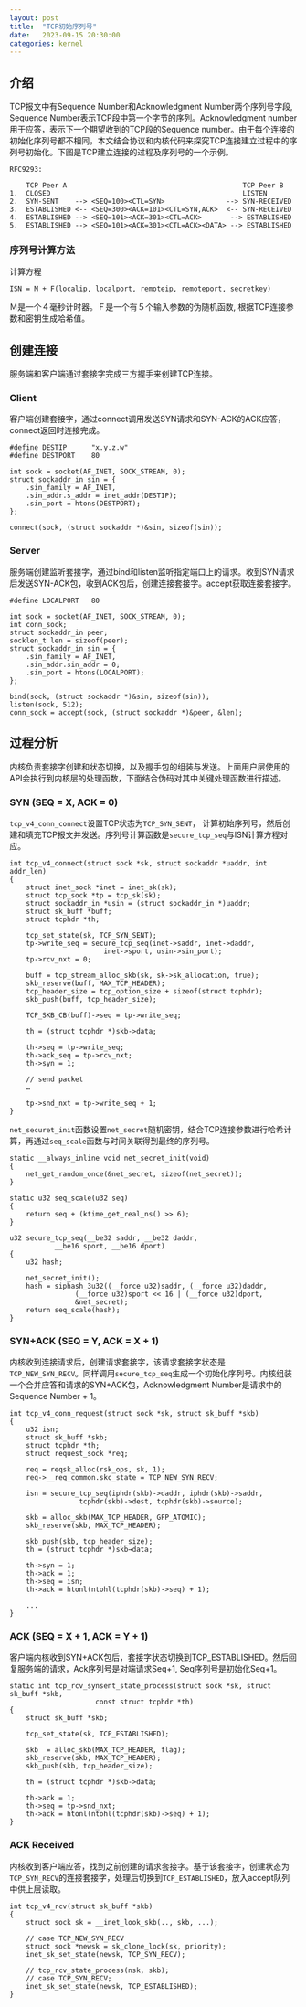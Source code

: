 ```yaml
---
layout: post
title:  "TCP初始序列号"
date:   2023-09-15 20:30:00
categories: kernel
---
```


## 介绍

TCP报文中有Sequence Number和Acknowledgment Number两个序列号字段, Sequence Number表示TCP段中第一个字节的序列。Acknowledgment number用于应答，表示下一个期望收到的TCP段的Sequence number。由于每个连接的初始化序列号都不相同，本文结合协议和内核代码来探究TCP连接建立过程中的序列号初始化。下图是TCP建立连接的过程及序列号的一个示例。


    RFC9293:

        TCP Peer A                                           TCP Peer B
    1.  CLOSED                                               LISTEN
    2.  SYN-SENT    --> <SEQ=100><CTL=SYN>               --> SYN-RECEIVED
    3.  ESTABLISHED <-- <SEQ=300><ACK=101><CTL=SYN,ACK>  <-- SYN-RECEIVED
    4.  ESTABLISHED --> <SEQ=101><ACK=301><CTL=ACK>       --> ESTABLISHED
    5.  ESTABLISHED --> <SEQ=101><ACK=301><CTL=ACK><DATA> --> ESTABLISHED

### 序列号计算方法

计算方程

    ISN = M + F(localip, localport, remoteip, remoteport, secretkey)

Ｍ是一个４毫秒计时器。Ｆ是一个有５个输入参数的伪随机函数, 根据TCP连接参数和密钥生成哈希值。

## 创建连接

服务端和客户端通过套接字完成三方握手来创建TCP连接。

### Client

客户端创建套接字，通过connect调用发送SYN请求和SYN-ACK的ACK应答，connect返回时连接完成。

	#define DESTIP		"x.y.z.w"
	#define DESTPORT	80

	int sock = socket(AF_INET, SOCK_STREAM, 0);
	struct sockaddr_in sin = { 
		.sin_family = AF_INET,
		.sin_addr.s_addr = inet_addr(DESTIP);
		.sin_port = htons(DESTPORT);
	};

	connect(sock, (struct sockaddr *)&sin, sizeof(sin));

### Server

服务端创建监听套接字，通过bind和listen监听指定端口上的请求。收到SYN请求后发送SYN-ACK包，收到ACK包后，创建连接套接字。accept获取连接套接字。

	#define LOCALPORT	80

	int sock = socket(AF_INET, SOCK_STREAM, 0);
	int conn_sock;
	struct sockaddr_in peer;
	socklen_t len = sizeof(peer);
	struct sockaddr_in sin = {
		.sin_family = AF_INET,
		.sin_addr.sin_addr = 0;
		.sin_port = htons(LOCALPORT);
	};

	bind(sock, (struct sockaddr *)&sin, sizeof(sin));
	listen(sock, 512);
	conn_sock = accept(sock, (struct sockaddr *)&peer, &len);

## 过程分析

内核负责套接字创建和状态切换，以及握手包的组装与发送。上面用户层使用的API会执行到内核层的处理函数，下面结合伪码对其中关键处理函数进行描述。


### SYN (SEQ = X, ACK = 0)

`tcp_v4_conn_connect`设置TCP状态为`TCP_SYN_SENT`， 计算初始序列号，然后创建和填充TCP报文并发送。序列号计算函数是`secure_tcp_seq`与ISN计算方程对应。

    int tcp_v4_connect(struct sock *sk, struct sockaddr *uaddr, int addr_len)
    {
        struct inet_sock *inet = inet_sk(sk);
        struct tcp_sock *tp = tcp_sk(sk);
        struct sockaddr_in *usin = (struct sockaddr_in *)uaddr;
        struct sk_buff *buff;
        struct tcphdr *th;

        tcp_set_state(sk, TCP_SYN_SENT);
        tp->write_seq = secure_tcp_seq(inet->saddr, inet->daddr,
                           inet->sport, usin->sin_port);
        tp->rcv_nxt = 0;

        buff = tcp_stream_alloc_skb(sk, sk->sk_allocation, true);
        skb_reserve(buff, MAX_TCP_HEADER);
        tcp_header_size = tcp_option_size + sizeof(struct tcphdr);
        skb_push(buff, tcp_header_size);

        TCP_SKB_CB(buff)->seq = tp->write_seq;

        th = (struct tcphdr *)skb->data;

        th->seq = tp->write_seq;
        th->ack_seq = tp->rcv_nxt;
        th->syn = 1;

        // send packet
        …

        tp->snd_nxt = tp->write_seq + 1;
    }

`net_securet_init`函数设置`net_secret`随机密钥，结合TCP连接参数进行哈希计算，再通过`seq_scale`函数与时间关联得到最终的序列号。

    static __always_inline void net_secret_init(void)
    {
        net_get_random_once(&net_secret, sizeof(net_secret));
    }

    static u32 seq_scale(u32 seq)
    {
        return seq + (ktime_get_real_ns() >> 6);
    }

    u32 secure_tcp_seq(__be32 saddr, __be32 daddr,
               __be16 sport, __be16 dport)
    {
        u32 hash;

        net_secret_init();
        hash = siphash_3u32((__force u32)saddr, (__force u32)daddr,
                    (__force u32)sport << 16 | (__force u32)dport,
                    &net_secret);
        return seq_scale(hash);
    }

### SYN+ACK (SEQ = Y, ACK = X + 1)

内核收到连接请求后，创建请求套接字，该请求套接字状态是`TCP_NEW_SYN_RECV`。同样调用`secure_tcp_seq`生成一个初始化序列号。内核组装一个合并应答和请求的SYN+ACK包，Acknowledgment Number是请求中的Sequence Number + 1。

    int tcp_v4_conn_request(struct sock *sk, struct sk_buff *skb)
    {
        u32 isn;
        struct sk_buff *skb;
        struct tcphdr *th;
        struct request_sock *req;

        req = reqsk_alloc(rsk_ops, sk, 1);
        req->__req_common.skc_state = TCP_NEW_SYN_RECV;

        isn = secure_tcp_seq(iphdr(skb)->daddr, iphdr(skb)->saddr,
                     tcphdr(skb)->dest, tcphdr(skb)->source);

        skb = alloc_skb(MAX_TCP_HEADER, GFP_ATOMIC);
        skb_reserve(skb, MAX_TCP_HEADER);

        skb_push(skb, tcp_header_size);
        th = (struct tcphdr *)skb→data;

        th->syn = 1;
        th->ack = 1;
        th->seq = isn;
        th->ack = htonl(ntohl(tcphdr(skb)->seq) + 1);

        ...
    }

### ACK (SEQ = X + 1, ACK = Y + 1)

客户端内核收到SYN+ACK包后，套接字状态切换到TCP\_ESTABLISHED。然后回复服务端的请求，Ack序列号是对端请求Seq+1, Seq序列号是初始化Seq+1。

    static int tcp_rcv_synsent_state_process(struct sock *sk, struct sk_buff *skb,
                         const struct tcphdr *th)
    {
        struct sk_buff *skb;

        tcp_set_state(sk, TCP_ESTABLISHED);

        skb  = alloc_skb(MAX_TCP_HEADER, flag);
        skb_reserve(skb, MAX_TCP_HEADER);
        skb_push(skb, tcp_header_size);

        th = (struct tcphdr *)skb->data;

        th->ack = 1;
        th->seq = tp->snd_nxt;
        th->ack = htonl(ntohl(tcphdr(skb)->seq) + 1);
    }

### ACK Received

内核收到客户端应答，找到之前创建的请求套接字。基于该套接字，创建状态为`TCP_SYN_RECV`的连接套接字，处理后切换到`TCP_ESTABLISHED`，放入accept队列中供上层读取。

    int tcp_v4_rcv(struct sk_buff *skb)
    {
        struct sock sk = __inet_look_skb(.., skb, ...);

        // case TCP_NEW_SYN_RECV
        struct sock *newsk = sk_clone_lock(sk, priority);
        inet_sk_set_state(newsk, TCP_SYN_RECV);

        // tcp_rcv_state_process(nsk, skb);
        // case TCP_SYN_RECV;
        inet_sk_set_state(newsk, TCP_ESTABLISHED);
    }
